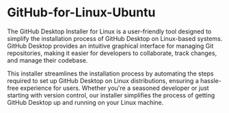 # GitHub-for-Linux-Ubuntu
The GitHub Desktop Installer for Linux is a user-friendly tool designed to simplify the installation process of GitHub Desktop on Linux-based systems. GitHub Desktop provides an intuitive graphical interface for managing Git repositories, making it easier for developers to collaborate, track changes, and manage their codebase.

This installer streamlines the installation process by automating the steps required to set up GitHub Desktop on Linux distributions, ensuring a hassle-free experience for users. Whether you're a seasoned developer or just starting with version control, our installer simplifies the process of getting GitHub Desktop up and running on your Linux machine.

